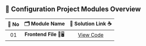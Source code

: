 ## 🧩 Configuration Project Modules Overview

| 🔢 **No** | 🗂️ **Module Name**                | 🔗 **Solution Link** ☕ |
|:--------:|:----------------------------------:|:----------------------:|
| 01       | **Frontend File** 🎨🖥️                  | [View Code](https://github.com/Sangram03/Hackthons-Ideas-used/blob/main/Configuration/frontend.md) |

